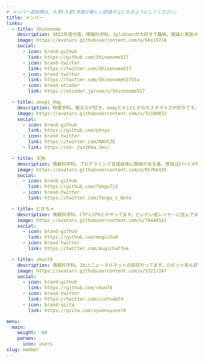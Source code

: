 ```yaml
---
# メンバー追加時は、入学(入部)年度が新しい部員が上になるようにしてください。
title: メンバー
links:
  - title: Shinonome
    description: 2022年度代表。情報科学科。Splatoonが大好きで趣味。理論と実装の両方を頑張る。
    image: https://avatars.githubusercontent.com/u/66119716
    social:
      - icon: brand-github
        link: https://github.com/Shinonome517
      - icon: brand-twitter
        link: https://twitter.com/Shinonome517
      - icon: brand-twitter
        link: https://twitter.com/Shinonome517Stu
      - icon: brand-atcoder
        link: https://atcoder.jp/users/Shinonome517

  - title: unagi_dog
    description: 物理学科。寝るのが好き。swayとかi3とかのカスタマイズが好きです。vim小学校2020年入学。
    image: https://avatars.githubusercontent.com/u/31199032
    social:
      - icon: brand-github
        link: https://github.com/phnyo
      - icon: brand-twitter
        link: https://twitter.com/NAUS3E
      - link: https://xn--2sx204a.dev/

  - title: 天狗
    description: 情報科学科。プログラミング言語自体に興味がある者。普段はC++とかRustでWin32API(特にDirectX)を叩く。
    image: https://avatars.githubusercontent.com/u/65766435
    social:
      - icon: brand-github
        link: https://github.com/Tengu712
      - icon: brand-twitter
        link: https://twitter.com/Tengu_s_Note

  - title: むぎちゃ
    description: 情報科学科。CTFとCPUとかやってます。だいたい低レイヤーに住んでます。
    image: https://avatars.githubusercontent.com/u/70440541
    social:
      - icon: brand-github
        link: https://github.com/mugicha9
      - icon: brand-twitter
        link: https://twitter.com/mugichaffee

  - title: shun74
    description: 情報科学科。1bitニューラルネットの研究やってます。ロボット系も好きです(Bittleで検索)。将来的にニューラルネットをFPGAに落とし込んで爆速化したい。
    image: https://avatars.githubusercontent.com/u/53217247
    social:
      - icon: brand-github
        link: https://github.com/shun74
      - icon: brand-twitter
        link: https://twitter.com/vietn4m74
      - icon: brand-qiita
        link: https://qiita.com/syunnsyunn74

menu:
  main:
    weight: -60
    params:
      icon: users
slug: member
---
```

